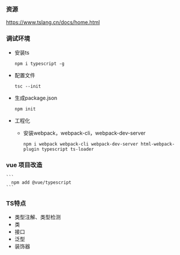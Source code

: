### 资源
https://www.tslang.cn/docs/home.html

### 调试环境
* 安装ts 

  ```
  npm i typescript -g
  ```

* 配置文件

  ```
  tsc --init
  ```

* 生成package.json

  ```
  npm init
  ```

* 工程化
	* 安装webpack，webpack-cli，webpack-dev-server
	
	  ```
	  npm i webpack webpack-cli webpack-dev-server html-webpack-plugin typescript ts-loader
	  ```

### vue 项目改造
    ```
      npm add @vue/typescript
    ```

### TS特点
  * 类型注解、类型检测
  * 类
  * 接口
  * 泛型
  * 装饰器

	
	  